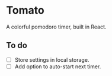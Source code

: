 # Tomato

A colorful pomodoro timer, built in React.

## To do

- [ ] Store settings in local storage.
- [ ] Add option to auto-start next timer.
